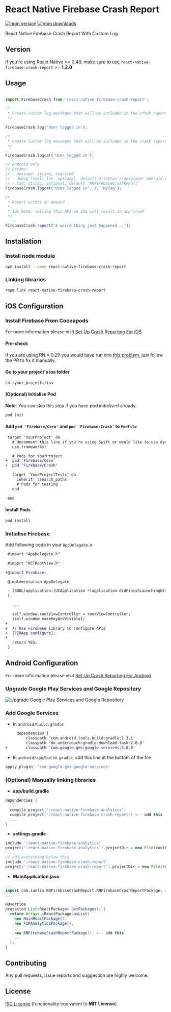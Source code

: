 # React Native Firebase Crash Report

[![npm version](https://badge.fury.io/js/react-native-firebase-crash-report.svg)](https://badge.fury.io/js/react-native-firebase-crash-report)
[![npm downloads](https://img.shields.io/npm/dm/react-native-firebase-crash-report.svg?maxAge=2592000)](https://img.shields.io/npm/dm/react-native-firebase-crash-report.svg?maxAge=2592000)

React Native Firebase Crash Report With Custom Log

## Version

If you're using React Native >= 0.40, make sure to use `react-native-firebase-crash-report` >= **1.2.0**

## Usage

```javascript

import FirebaseCrash from 'react-native-firebase-crash-report';

/*
 * Create custom log messages that will be included in the crash report
 */

FirebaseCrash.log('User logged in');

/*
 * Create custom log messages that will be included in the crash report and output to logcat/NSLog
 */

FirebaseCrash.logcat('User logged in');

// Android only
// Params:
// - message: string, required
// - debug level: int, optional, default 3 (https://developer.android.com/reference/android/util/Log.html)
// - tag: string, optional, default 'RNFirebaseCrashReport'
FirebaseCrash.logcat('User logged in', 3, 'MyTag');

/*
 * Report errors on demand
 *
 * iOS Note: calling this API on iOS will result in app crash
 */

FirebaseCrash.report('A weird thing just happened...');

```

## Installation

### Install node module

```bash
npm install --save react-native-firebase-crash-report
```

### Linking libraries

```bash
rnpm link react-native-firebase-crash-report
```

## iOS Configuration

### Install Firebase From Cocoapods

For more information please visit [Set Up Crash Reporting For iOS][1]

#### Pre-check

If you are using RN < 0.29 you would have run into [this problem][4], just follow the PR to fix it manually.

#### Go to your project's ios folder

```bash
cd <your_project>/ios
```

#### (Optional) Initialise Pod

**Note**: You can skip this step if you have pod initialised already.

```bash
pod init
```

#### Add `pod 'Firebase/Core'` and `pod 'Firebase/Crash'` to `Podfile`

```diff
 target 'YourProject' do
   # Uncomment this line if you're using Swift or would like to use dynamic frameworks
   use_frameworks!

   # Pods for YourProject
+  pod 'Firebase/Core'
+  pod 'Firebase/Crash'

   target 'YourProjectTests' do
     inherit! :search_paths
     # Pods for testing
   end

 end
```

#### Install Pods

```bash
pod install
```

### Initialise Firebase

Add following code in your `AppDelegate.m`

```diff
 #import "AppDelegate.h"

 #import "RCTRootView.h"

+@import Firebase;

 @implementation AppDelegate

 - (BOOL)application:(UIApplication *)application didFinishLaunchingWithOptions:(NSDictionary *)launchOptions
 {

   ...

   self.window.rootViewController = rootViewController;
   [self.window makeKeyAndVisible];
+
+  // Use Firebase library to configure APIs
+  [FIRApp configure];
+
   return YES;
 }
```

## Android Configuration

For more information please visit [Set Up Crash Reporting For Android][2]

### Upgrade Google Play Services and Google Repository

![Upgrade Google Play Services and Google Repository](https://github.com/ianlin/react-native-firebase-crash-report/blob/master/img/upgrade_play_services.png)

### Add Google Services

- In `android/build.gradle`

```diff
     dependencies {
         classpath 'com.android.tools.build:gradle:1.3.1'
         classpath 'de.undercouch:gradle-download-task:2.0.0'
+        classpath 'com.google.gms:google-services:3.0.0'
```

- In `android/app/build.gradle`, add this line at the bottom of the file

```gradle
apply plugin: 'com.google.gms.google-services'
```

### (Optional) Manually linking libraries

- **app/build.gradle**

```gradle
dependencies {
  ...
  compile project(':react-native-firebase-analytics')
  compile project(':react-native-firebase-crash-report') <-- add this
  ...
}
```

- **settings.gradle**

```gradle
include ':react-native-firebase-analytics'
project(':react-native-firebase-analytics').projectDir = new File(rootProject.projectDir, '../node_modules/react-native-firebase-analytics/android')

// add everything below this
include ':react-native-firebase-crash-report'
project(':react-native-firebase-crash-report').projectDir = new File(rootProject.projectDir, '../node_modules/react-native-firebase-crash-report/android')
```

- **MainApplication.java**

```gradle
...
import com.ianlin.RNFirebaseCrashReport.RNFirebaseCrashReportPackage; <-- add this
...

@Override
protected List<ReactPackage> getPackages() {
  return Arrays.<ReactPackage>asList(
    new MainReactPackage(),
    new FIRAnalyticsPackage(),
    ...
    new RNFirebaseCrashReportPackage(), <-- add this
    ...
  );
}
```

## Contributing

Any pull requests, issue reports and suggestion are highly welcome.

## License

[ISC License][5] (functionality equivalent to **MIT License**)

[1]: https://firebase.google.com/docs/crash/ios
[2]: https://firebase.google.com/docs/android/setup
[3]: https://github.com/rnpm/rnpm
[4]: https://github.com/facebook/react-native/pull/7927
[5]: https://opensource.org/licenses/ISC
